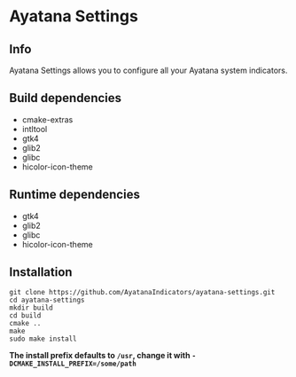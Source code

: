 # Ayatana Settings

## Info

Ayatana Settings allows you to configure all your Ayatana system indicators.

## Build dependencies

 - cmake-extras
 - intltool
 - gtk4
 - glib2
 - glibc
 - hicolor-icon-theme

## Runtime dependencies

 - gtk4
 - glib2
 - glibc
 - hicolor-icon-theme

## Installation

```
git clone https://github.com/AyatanaIndicators/ayatana-settings.git
cd ayatana-settings
mkdir build
cd build
cmake ..
make
sudo make install
```

**The install prefix defaults to `/usr`, change it with `-DCMAKE_INSTALL_PREFIX=/some/path`**
